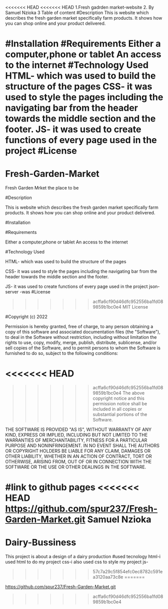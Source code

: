 <<<<<<< HEAD
<<<<<<< HEAD
 1.Fresh gadrden market-website
 2. By Samuel Nzioka
 3 Table of content
#Description
This is website which describes the fresh garden market specifically farm products. It shows how you can shop online and your product delivered.

#Installation
#Requirements
Either a computer,phone or tablet
An access to the internet
#Technology Used
HTML- which was used to build the structure of the pages
CSS- it was used to style the pages including the navigating bar from the header towards the middle section and the footer.
JS- it was used to create functions of every page used in the project
#License
=======
# Fresh-Garden-Market

Fresh Garden Mrket  the  place to be


#Description

This is website which describes the fresh garden market specifically farm products. It shows how you can shop online and your product delivered.

#Installation

#Requirements


Either a computer,phone or tablet
An access to the internet


#Technology Used


HTML- which was used to build the structure of the pages


CSS- it was used to style the pages including the navigating bar from the header towards the middle section and the footer.

JS- it was used to create functions of every page used in the project
json-server -was
#License


>>>>>>> acffa6cf90d46dfc952556ba1fd089859b1bc0e4
MIT License

#Copyright (c) 2022

Permission is hereby granted, free of charge, to any person obtaining a copy of this software and associated documentation files (the "Software"), to deal in the Software without restriction, including without limitation the rights to use, copy, modify, merge, publish, distribute, sublicense, and/or sell copies of the Software, and to permit persons to whom the Software is furnished to do so, subject to the following conditions:

<<<<<<< HEAD
=======


>>>>>>> acffa6cf90d46dfc952556ba1fd089859b1bc0e4
The above copyright notice and this permission notice shall be included in all copies or substantial portions of the Software.

THE SOFTWARE IS PROVIDED "AS IS", WITHOUT WARRANTY OF ANY KIND, EXPRESS OR IMPLIED, INCLUDING BUT NOT LIMITED TO THE WARRANTIES OF MERCHANTABILITY, FITNESS FOR A PARTICULAR PURPOSE AND NONINFRINGEMENT. IN NO EVENT SHALL THE AUTHORS OR COPYRIGHT HOLDERS BE LIABLE FOR ANY CLAIM, DAMAGES OR OTHER LIABILITY, WHETHER IN AN ACTION OF CONTRACT, TORT OR OTHERWISE, ARISING FROM, OUT OF OR IN CONNECTION WITH THE SOFTWARE OR THE USE OR OTHER DEALINGS IN THE SOFTWARE.

#link to github pages
<<<<<<< HEAD
https://github.com/spur237/Fresh-Garden-Market.git
Samuel Nzioka
=======
# Dairy-Bussiness
This project is about a design of a dairy production
#used tecnology
html-i used html to do my project
css-i also used css to style my project
js-
>>>>>>> 57c7a29c5f854efc0ec8782c591ea3120aa73c8e
=======

https://github.com/spur237/Fresh-Garden-Market.git
>>>>>>> acffa6cf90d46dfc952556ba1fd089859b1bc0e4
